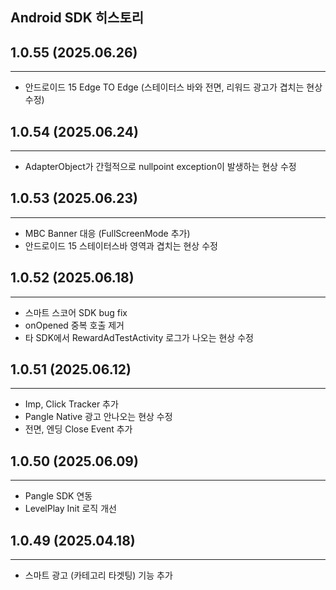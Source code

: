 ## Android SDK 히스토리 <!-- {docsify-ignore} -->

## 1.0.55 (2025.06.26) <!-- {docsify-ignore} -->
---
- 안드로이드 15 Edge TO Edge (스테이터스 바와 전면, 리워드 광고가 겹치는 현상 수정)


## 1.0.54 (2025.06.24) <!-- {docsify-ignore} -->
---
- AdapterObject가 간헐적으로 nullpoint exception이 발생하는 현상 수정


## 1.0.53 (2025.06.23) <!-- {docsify-ignore} -->
---
- MBC Banner 대응 (FullScreenMode 추가)
- 안드로이드 15 스테이터스바 영역과 겹치는 현상 수정


## 1.0.52 (2025.06.18) <!-- {docsify-ignore} -->
---
- 스마트 스코어 SDK bug fix
- onOpened 중복 호출 제거
- 타 SDK에서 RewardAdTestActivity 로그가 나오는 현상 수정


## 1.0.51 (2025.06.12) <!-- {docsify-ignore} -->
---
- Imp, Click Tracker 추가
- Pangle Native 광고 안나오는 현상 수정
- 전면, 엔딩 Close Event 추가


## 1.0.50 (2025.06.09) <!-- {docsify-ignore} -->
---
- Pangle SDK 연동
- LevelPlay Init 로직 개선


## 1.0.49 (2025.04.18) <!-- {docsify-ignore} -->
---
- 스마트 광고 (카테고리 타겟팅) 기능 추가